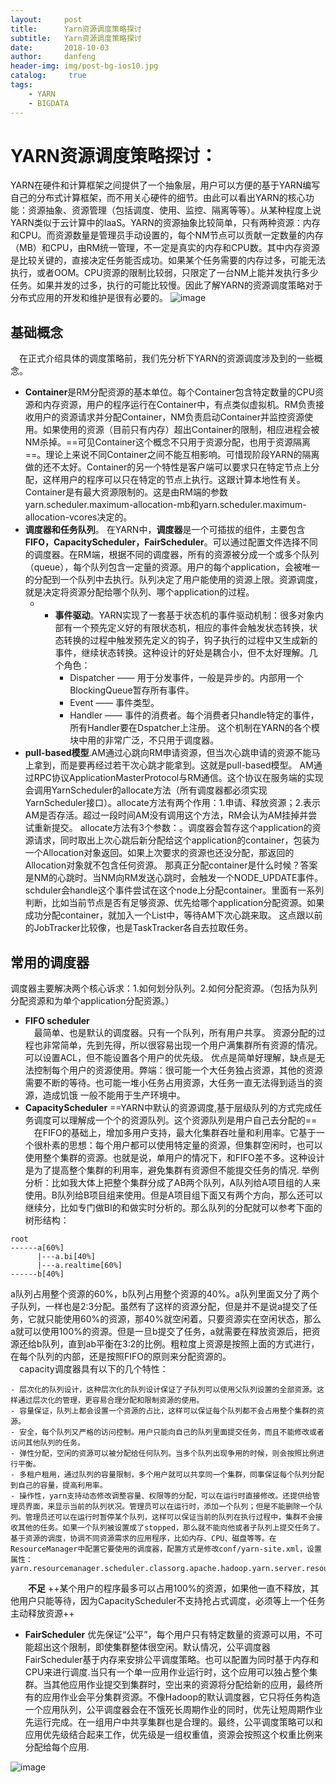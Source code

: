 ```yaml
---
layout:     post
title:      Yarn资源调度策略探讨
subtitle:   Yarn资源调度策略探讨
date:       2018-10-03
author:     danfeng
header-img: img/post-bg-ios10.jpg
catalog: 	 true
tags:
    - YARN
    - BIGDATA
---    
```




# YARN资源调度策略探讨：
YARN在硬件和计算框架之间提供了一个抽象层，用户可以方便的基于YARN编写自己的分布式计算框架，而不用关心硬件的细节。由此可以看出YARN的核心功能：资源抽象、资源管理（包括调度、使用、监控、隔离等等）。从某种程度上说YARN类似于云计算中的IaaS。YARN的资源抽象比较简单，只有两种资源：内存和CPU。而资源数量是管理员手动设置的，每个NM节点可以贡献一定数量的内存（MB）和CPU，由RM统一管理，不一定是真实的内存和CPU数。其中内存资源是比较关键的，直接决定任务能否成功。如果某个任务需要的内存过多，可能无法执行，或者OOM。CPU资源的限制比较弱，只限定了一台NM上能并发执行多少任务。如果并发的过多，执行的可能比较慢。因此了解YARN的资源调度策略对于分布式应用的开发和维护是很有必要的。
   ![image](https://zdfccdanfeng.github.io/yarntt.png)
##    基础概念
  &emsp;在正式介绍具体的调度策略前，我们先分析下YARN的资源调度涉及到的一些概念。
-    **Container**是RM分配资源的基本单位。每个Container包含特定数量的CPU资源和内存资源，用户的程序运行在Container中，有点类似虚拟机。RM负责接收用户的资源请求并分配Container，NM负责启动Container并监控资源使用。如果使用的资源（目前只有内存）超出Container的限制，相应进程会被NM杀掉。==可见Container这个概念不只用于资源分配，也用于资源隔离==。理论上来说不同Container之间不能互相影响。可惜现阶段YARN的隔离做的还不太好。Container的另一个特性是客户端可以要求只在特定节点上分配，这样用户的程序可以只在特定的节点上执行。这跟计算本地性有关。Container是有最大资源限制的。这是由RM端的参数yarn.scheduler.maximum-allocation-mb和yarn.scheduler.maximum-allocation-vcores决定的。
- **调度器和任务队列**。   在YARN中，**调度器**是一个可插拔的组件，主要包含**FIFO，CapacityScheduler，FairScheduler**。可以通过配置文件选择不同的调度器。在RM端，根据不同的调度器，所有的资源被分成一个或多个队列（queue），每个队列包含一定量的资源。用户的每个application，会被唯一的分配到一个队列中去执行。队列决定了用户能使用的资源上限。资源调度，就是决定将资源分配给哪个队列、哪个application的过程。
    - - **事件驱动**。YARN实现了一套基于状态机的事件驱动机制：很多对象内部有一个预先定义好的有限状态机，相应的事件会触发状态转换，状态转换的过程中触发预先定义的钩子，钩子执行的过程中又生成新的事件，继续状态转换。这种设计的好处是耦合小，但不太好理解。几个角色：
        - Dispatcher —— 用于分发事件，一般是异步的。内部用一个BlockingQueue暂存所有事件。
        - Event —— 事件类型。
        - Handler —— 事件的消费者。每个消费者只handle特定的事件，所有Handler要在Dspatcher上注册。
这个机制在YARN的各个模块中用的非常广泛，不只用于调度器。
- **pull-based模型**.AM通过心跳向RM申请资源，但当次心跳申请的资源不能马上拿到，而是要再经过若干次心跳才能拿到。这就是pull-based模型。
AM通过RPC协议ApplicationMasterProtocol与RM通信。这个协议在服务端的实现会调用YarnScheduler的allocate方法（所有调度器都必须实现YarnScheduler接口）。allocate方法有两个作用：1.申请、释放资源；2.表示AM是否存活。超过一段时间AM没有调用这个方法，RM会认为AM挂掉并尝试重新提交。
allocate方法有3个参数：。调度器会暂存这个application的资源请求，同时取出上次心跳后新分配给这个application的container，包装为一个Allocation对象返回。如果上次要求的资源也还没分配，那返回的Allocation对象就不包含任何资源。
那真正分配container是什么时候？答案是NM的心跳时。当NM向RM发送心跳时，会触发一个NODE_UPDATE事件。schduler会handle这个事件尝试在这个node上分配container。里面有一系列判断，比如当前节点是否有足够资源、优先给哪个application分配资源。如果成功分配container，就加入一个List中，等待AM下次心跳来取。
这点跟以前的JobTracker比较像，也是TaskTracker各自去拉取任务。



## 常用的调度器
 调度器主要解决两个核心诉求：1.如何划分队列。2.如何分配资源。（包括为队列分配资源和为单个application分配资源。）
-  **FIFO scheduler**
 <br>&emsp;最简单、也是默认的调度器。只有一个队列，所有用户共享。
资源分配的过程也非常简单，先到先得，所以很容易出现一个用户满集群所有资源的情况。可以设置ACL，但不能设置各个用户的优先级。
优点是简单好理解，缺点是无法控制每个用户的资源使用。弊端：很可能一个大任务独占资源，其他的资源需要不断的等待。也可能一堆小任务占用资源，大任务一直无法得到适当的资源，造成饥饿
一般不能用于生产环境中。
-  **CapacityScheduler**
 ==YARN中默认的资源调度,基于层级队列的方式完成任务调度可以理解成一个个的资源队列。这个资源队列是用户自己去分配的==
 <br>&emsp;在FIFO的基础上，增加多用户支持，最大化集群吞吐量和利用率。它基于一个很朴素的思想：每个用户都可以使用特定量的资源，但集群空闲时，也可以使用整个集群的资源。也就是说，单用户的情况下，和FIFO差不多。这种设计是为了提高整个集群的利用率，避免集群有资源但不能提交任务的情况. 举例分析：比如我大体上把整个集群分成了AB两个队列，A队列给A项目组的人来使用。B队列给B项目组来使用。但是A项目组下面又有两个方向，那么还可以继续分，比如专门做BI的和做实时分析的。那么队列的分配就可以参考下面的树形结构：
 
```
root
------a[60%]
      |---a.bi[40%]
      |---a.realtime[60%]
------b[40%]
```
a队列占用整个资源的60%，b队列占用整个资源的40%。a队列里面又分了两个子队列，一样也是2:3分配。虽然有了这样的资源分配，但是并不是说a提交了任务，它就只能使用60%的资源，那40%就空闲着。只要资源实在空闲状态，那么a就可以使用100%的资源。但是一旦b提交了任务，a就需要在释放资源后，把资源还给b队列，直到ab平衡在3:2的比例。粗粒度上资源是按照上面的方式进行，在每个队列的内部，还是按照FIFO的原则来分配资源的。
<br>&emsp;capacity调度器具有以下的几个特性：

    - 层次化的队列设计，这种层次化的队列设计保证了子队列可以使用父队列设置的全部资源。这样通过层次化的管理，更容易合理分配和限制资源的使用。
    - 容量保证，队列上都会设置一个资源的占比，这样可以保证每个队列都不会占用整个集群的资源。
    - 安全，每个队列又严格的访问控制。用户只能向自己的队列里面提交任务，而且不能修改或者访问其他队列的任务。
    - 弹性分配，空闲的资源可以被分配给任何队列。当多个队列出现争用的时候，则会按照比例进行平衡。
    - 多租户租用，通过队列的容量限制，多个用户就可以共享同一个集群，同事保证每个队列分配到自己的容量，提高利用率。
    - 操作性，yarn支持动态修改调整容量、权限等的分配，可以在运行时直接修改。还提供给管理员界面，来显示当前的队列状况。管理员可以在运行时，添加一个队列；但是不能删除一个队列。管理员还可以在运行时暂停某个队列，这样可以保证当前的队列在执行过程中，集群不会接收其他的任务。如果一个队列被设置成了stopped，那么就不能向他或者子队列上提交任务了。
    基于资源的调度，协调不同资源需求的应用程序，比如内存、CPU、磁盘等等。在ResourceManager中配置它要使用的调度器，配置方式是修改conf/yarn-site.xml，设置属性：yarn.resourcemanager.scheduler.classorg.apache.hadoop.yarn.server.resourcemanager.scheduler.capacity.CapacityScheduler
   &emsp;&emsp;**不足**
 ++某个用户的程序最多可以占用100%的资源，如果他一直不释放，其他用户只能等待，因为CapacityScheduler不支持抢占式调度，必须等上一个任务主动释放资源++
 
- **FairScheduler**
优先保证“公平”，每个用户只有特定数量的资源可以用，不可能超出这个限制，即使集群整体很空闲。默认情况，公平调度器FairScheduler基于内存来安排公平调度策略。也可以配置为同时基于内存和CPU来进行调度.当只有一个单一应用作业运行时，这个应用可以独占整个集群。当其他应用作业提交到集群时，空出来的资源将分配给新的应用，最终所有的应用作业会平分集群资源。不像Hadoop的默认调度器，它只将任务构造一个应用队列，公平调度器会在不饿死长周期作业的同时，优先让短周期作业先运行完成。在一组用户中共享集群也是合理的。最终，公平调度策略可以和应用优先级结合起来工作，优先级是一组权重值，资源会按照这个权重比例来分配给每个应用.

![image](https://zdfccdanfeng.github.io/ye2.png)


  



 

    

